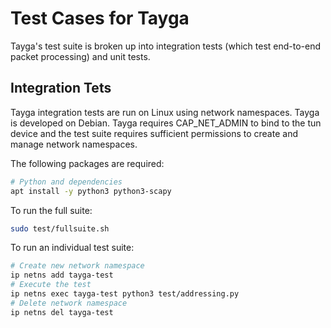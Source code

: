 # Test Cases for Tayga
Tayga's test suite is broken up into integration tests (which test end-to-end packet processing) and unit tests. 

## Integration Tets
Tayga integration tests are run on Linux using network namespaces. Tayga is developed on Debian. Tayga requires CAP_NET_ADMIN to bind to the tun device and the test suite requires sufficient permissions to create and manage network namespaces.

The following packages are required:
```sh
# Python and dependencies
apt install -y python3 python3-scapy
```

To run the full suite:
```sh
sudo test/fullsuite.sh
```

To run an individual test suite:
```sh
# Create new network namespace
ip netns add tayga-test
# Execute the test
ip netns exec tayga-test python3 test/addressing.py
# Delete network namespace
ip netns del tayga-test
```